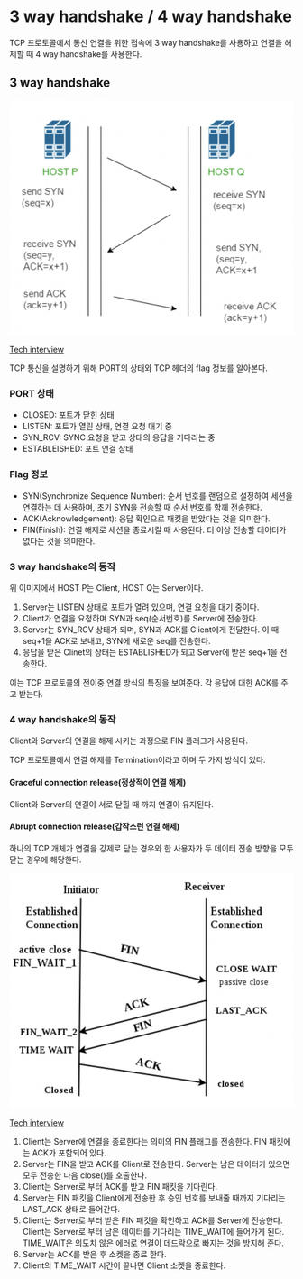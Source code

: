 # 3 way handshake / 4 way handshake

TCP 프로토콜에서 통신 연결을 위한 접속에 3 way handshake를 사용하고 연결을 해제할 때 4 way handshake를 사용한다.

## 3 way handshake

![](./handshake/pic1.png)

[Tech interview](https://gyoogle.dev/blog/computer-science/network/TCP%203%20way%20handshake%20&%204%20way%20handshake.html)

TCP 통신을 설명하기 위해 PORT의 상태와 TCP 헤더의 flag 정보를 알아본다.

### PORT 상태

-   CLOSED: 포트가 닫힌 상태
-   LISTEN: 포트가 열린 상태, 연결 요청 대기 중
-   SYN_RCV: SYNC 요청을 받고 상대의 응답을 기다리는 중
-   ESTABLEISHED: 포트 연결 상태

### Flag 정보

-   SYN(Synchronize Sequence Number): 순서 번호를 랜덤으로 설정하여 세션을 연결하는 데 사용하며, 초기 SYN을 전송할 때 순서 번호를 함께 전송한다.
-   ACK(Acknowledgement): 응답 확인으로 패킷을 받았다는 것을 의미한다.
-   FIN(Finish): 연결 해제로 세션을 종료시킬 때 사용된다. 더 이상 전송할 데이터가 없다는 것을 의미한다.

### 3 way handshake의 동작

위 이미지에서 HOST P는 Client, HOST Q는 Server이다.

1. Server는 LISTEN 상태로 포트가 열려 있으며, 연결 요청을 대기 중이다.
2. Client가 연결을 요청하며 SYN과 seq(순서번호)를 Server에 전송한다.
3. Server는 SYN_RCV 상태가 되며, SYN과 ACK를 Client에게 전달한다. 이 때 seq+1을 ACK로 보내고, SYN에 새로운 seq를 전송한다.
4. 응답을 받은 Clinet의 상태는 ESTABLISHED가 되고 Server에 받은 seq+1을 전송한다.

이는 TCP 프로토콜의 전이중 연결 방식의 특징을 보여준다. 각 응답에 대한 ACK를 주고 받는다.

### 4 way handshake의 동작

Client와 Server의 연결을 해제 시키는 과정으로 FIN 플래그가 사용된다.

TCP 프로토콜에서 연결 해제를 Termination이라고 하며 두 가지 방식이 있다.

#### Graceful connection release(정상적이 연결 해제)

Client와 Server의 연결이 서로 닫힐 때 까지 연결이 유지된다.

#### Abrupt connection release(갑작스런 연결 해제)

하나의 TCP 개체가 연결을 강제로 닫는 경우와 한 사용자가 두 데이터 전송 방향을 모두 닫는 경우에 해당한다.

![](./handshake/pic2.png)

[Tech interview](https://gyoogle.dev/blog/computer-science/network/TCP%203%20way%20handshake%20&%204%20way%20handshake.html)

1. Client는 Server에 연결을 종료한다는 의미의 FIN 플래그를 전송한다. FIN 패킷에는 ACK가 포함되어 있다.
2. Server는 FIN을 받고 ACK를 Client로 전송한다. Server는 남은 데이터가 있으면 모두 전송한 다음 close()를 호출한다.
3. Client는 Server로 부터 ACK를 받고 FIN 패킷을 기다린다.
4. Server는 FIN 패킷을 Client에게 전송한 후 승인 번호를 보내줄 때까지 기다리는 LAST_ACK 상태로 들어간다.
5. Client는 Server로 부터 받은 FIN 패킷을 확인하고 ACK를 Server에 전송한다. Client는 Server로 부터 남은 데이터를 기다리는 TIME_WAIT에 들어가게 된다. TIME_WAIT은 의도치 않은 에러로 연결이 데드락으로 빠지는 것을 방지해 준다.
6. Server는 ACK를 받은 후 소켓을 종료 한다.
7. Client의 TIME_WAIT 시간이 끝나면 Client 소켓을 종료한다.
